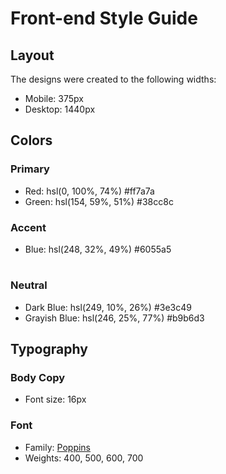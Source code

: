 # Front-end Style Guide

## Layout

The designs were created to the following widths:

- Mobile: 375px
- Desktop: 1440px

## Colors

### Primary

- Red: hsl(0, 100%, 74%) #ff7a7a
- Green: hsl(154, 59%, 51%) #38cc8c

### Accent

- Blue: hsl(248, 32%, 49%) #6055a5
#
### Neutral

- Dark Blue: hsl(249, 10%, 26%) #3e3c49
- Grayish Blue: hsl(246, 25%, 77%) #b9b6d3

## Typography

### Body Copy

- Font size: 16px

### Font

- Family: [Poppins](https://fonts.google.com/specimen/Poppins)
- Weights: 400, 500, 600, 700
